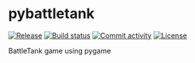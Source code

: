 # pybattletank

[![Release](https://img.shields.io/github/v/release/linhns/pybattletank)](https://img.shields.io/github/v/release/linhns/pybattletank)
[![Build status](https://img.shields.io/github/actions/workflow/status/linhns/pybattletank/main.yml?branch=main)](https://github.com/linhns/pybattletank/actions/workflows/main.yml?query=branch%3Amain)
[![Commit activity](https://img.shields.io/github/commit-activity/m/linhns/pybattletank)](https://img.shields.io/github/commit-activity/m/linhns/pybattletank)
[![License](https://img.shields.io/github/license/linhns/pybattletank)](https://img.shields.io/github/license/linhns/pybattletank)

BattleTank game using pygame
